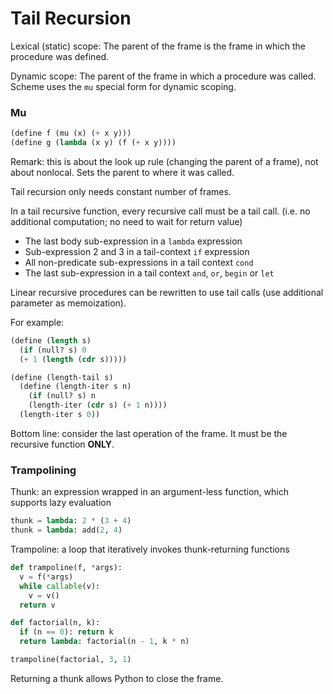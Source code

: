 # Tail Recursion

Lexical (static) scope: The parent of the frame is the frame in which the procedure was defined.

Dynamic scope: The parent of the frame in which a procedure was called.
Scheme uses the ```mu``` special form for dynamic scoping.

### Mu
```lisp
(define f (mu (x) (+ x y)))
(define g (lambda (x y) (f (+ x y))))
```

Remark: this is about the look up rule (changing the parent of a frame), not about nonlocal.
Sets the parent to where it was called.

Tail recursion only needs constant number of frames.

In a tail recursive function, every recursive call must be a tail call. (i.e. no additional computation; no need to wait for return value)
- The last body sub-expression in a ```lambda``` expression
- Sub-expression 2 and 3 in a tail-context ```if``` expression
- All non-predicate sub-expressions in a tail context ```cond```
- The last sub-expression in a tail context ```and```, ```or```, ```begin``` or ```let```

Linear recursive procedures can be rewritten to use tail calls (use additional parameter as memoization).

For example:
```lisp
(define (length s)
  (if (null? s) 0
  (+ 1 (length (cdr s)))))
```

```lisp
(define (length-tail s)
  (define (length-iter s n)
    (if (null? s) n
    (length-iter (cdr s) (+ 1 n))))
  (length-iter s 0))
```

Bottom line: consider the last operation of the frame. It must be the recursive function **ONLY**.

### Trampolining
Thunk: an expression wrapped in an argument-less function, which supports lazy evaluation
```python
thunk = lambda: 2 * (3 + 4)
thunk = lambda: add(2, 4)
```
Trampoline: a loop that iteratively invokes thunk-returning functions
```python
def trampoline(f, *args):
  v = f(*args)
  while callable(v):
    v = v()
  return v
```

```python
def factorial(n, k):
  if (n == 0): return k
  return lambda: factorial(n - 1, k * n)
```

```python
trampoline(factorial, 3, 1)
```

Returning a thunk allows Python to close the frame.
